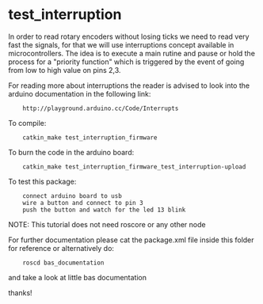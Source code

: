test_interruption
=================

In order to read rotary encoders without losing ticks we need to
read very fast the signals, for that we will use interruptions concept
available in microcontrollers. The idea is to execute a main rutine
and pause or hold the process for a "priority function" which is
triggered by the event of going from low to high value on pins 2,3.

For reading more about interruptions the reader is advised to look
into the arduino documentation in the following link:

		http://playground.arduino.cc/Code/Interrupts

To compile:

		catkin_make test_interruption_firmware
		
To burn the code in the arduino board:

		catkin_make test_interruption_firmware_test_interruption-upload
		
To test this package:

		connect arduino board to usb
		wire a button and connect to pin 3
		push the button and watch for the led 13 blink
		
NOTE: This tutorial does not need roscore or any other node

For further documentation please cat the package.xml file inside this 
folder for reference or alternatively do:

		roscd bas_documentation

and take a look at little bas documentation

thanks!
